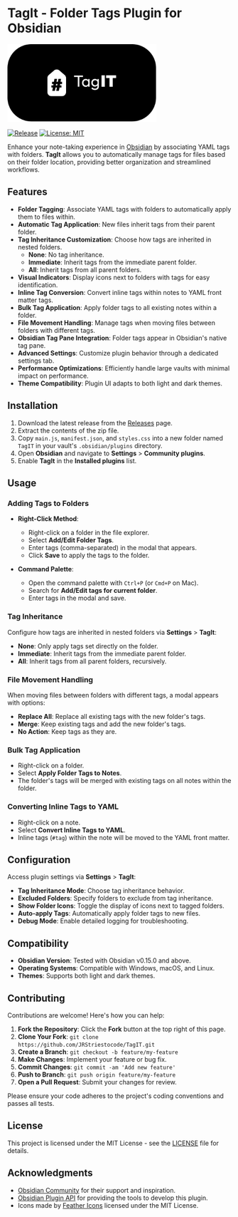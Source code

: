 # TagIt - Folder Tags Plugin for Obsidian

<p align="left">
  <img src="TagIT.png" alt="TagIT Logo" width="334.87" height="174.15">
</p>

[![Release](https://img.shields.io/github/v/release/JRStriestocode/TagIT)](https://github.com/JRStriestocode/TagIT/releases)
[![License: MIT](https://img.shields.io/badge/License-MIT-yellow.svg)](https://opensource.org/licenses/MIT)

Enhance your note-taking experience in [Obsidian](https://obsidian.md/) by associating YAML tags with folders. **TagIt** allows you to automatically manage tags for files based on their folder location, providing better organization and streamlined workflows.

## Features

- **Folder Tagging**: Associate YAML tags with folders to automatically apply them to files within.
- **Automatic Tag Application**: New files inherit tags from their parent folder.
- **Tag Inheritance Customization**: Choose how tags are inherited in nested folders.
  - **None**: No tag inheritance.
  - **Immediate**: Inherit tags from the immediate parent folder.
  - **All**: Inherit tags from all parent folders.
- **Visual Indicators**: Display icons next to folders with tags for easy identification.
- **Inline Tag Conversion**: Convert inline tags within notes to YAML front matter tags.
- **Bulk Tag Application**: Apply folder tags to all existing notes within a folder.
- **File Movement Handling**: Manage tags when moving files between folders with different tags.
- **Obsidian Tag Pane Integration**: Folder tags appear in Obsidian's native tag pane.
- **Advanced Settings**: Customize plugin behavior through a dedicated settings tab.
- **Performance Optimizations**: Efficiently handle large vaults with minimal impact on performance.
- **Theme Compatibility**: Plugin UI adapts to both light and dark themes.

## Installation

1. Download the latest release from the [Releases](https://github.com/JRStriestocode/TagIT/releases) page.
2. Extract the contents of the zip file.
3. Copy `main.js`, `manifest.json`, and `styles.css` into a new folder named `TagIT` in your vault's `.obsidian/plugins` directory.
4. Open **Obsidian** and navigate to **Settings** > **Community plugins**.
5. Enable **TagIt** in the **Installed plugins** list.

## Usage

### Adding Tags to Folders

- **Right-Click Method**:

  - Right-click on a folder in the file explorer.
  - Select **Add/Edit Folder Tags**.
  - Enter tags (comma-separated) in the modal that appears.
  - Click **Save** to apply the tags to the folder.

- **Command Palette**:
  - Open the command palette with `Ctrl+P` (or `Cmd+P` on Mac).
  - Search for **Add/Edit tags for current folder**.
  - Enter tags in the modal and save.

### Tag Inheritance

Configure how tags are inherited in nested folders via **Settings** > **TagIt**:

- **None**: Only apply tags set directly on the folder.
- **Immediate**: Inherit tags from the immediate parent folder.
- **All**: Inherit tags from all parent folders, recursively.

### File Movement Handling

When moving files between folders with different tags, a modal appears with options:

- **Replace All**: Replace all existing tags with the new folder's tags.
- **Merge**: Keep existing tags and add the new folder's tags.
- **No Action**: Keep tags as they are.

### Bulk Tag Application

- Right-click on a folder.
- Select **Apply Folder Tags to Notes**.
- The folder's tags will be merged with existing tags on all notes within the folder.

### Converting Inline Tags to YAML

- Right-click on a note.
- Select **Convert Inline Tags to YAML**.
- Inline tags (`#tag`) within the note will be moved to the YAML front matter.

## Configuration

Access plugin settings via **Settings** > **TagIt**:

- **Tag Inheritance Mode**: Choose tag inheritance behavior.
- **Excluded Folders**: Specify folders to exclude from tag inheritance.
- **Show Folder Icons**: Toggle the display of icons next to tagged folders.
- **Auto-apply Tags**: Automatically apply folder tags to new files.
- **Debug Mode**: Enable detailed logging for troubleshooting.

## Compatibility

- **Obsidian Version**: Tested with Obsidian v0.15.0 and above.
- **Operating Systems**: Compatible with Windows, macOS, and Linux.
- **Themes**: Supports both light and dark themes.

## Contributing

Contributions are welcome! Here's how you can help:

1. **Fork the Repository**: Click the **Fork** button at the top right of this page.
2. **Clone Your Fork**: `git clone https://github.com/JRStriestocode/TagIT.git`
3. **Create a Branch**: `git checkout -b feature/my-feature`
4. **Make Changes**: Implement your feature or bug fix.
5. **Commit Changes**: `git commit -am 'Add new feature'`
6. **Push to Branch**: `git push origin feature/my-feature`
7. **Open a Pull Request**: Submit your changes for review.

Please ensure your code adheres to the project's coding conventions and passes all tests.

## License

This project is licensed under the MIT License - see the [LICENSE](LICENSE) file for details.

## Acknowledgments

- [Obsidian Community](https://obsidian.md/community) for their support and inspiration.
- [Obsidian Plugin API](https://github.com/obsidianmd/obsidian-api) for providing the tools to develop this plugin.
- Icons made by [Feather Icons](https://feathericons.com/) licensed under the MIT License.
